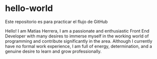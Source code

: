 # hello-world
Este repositorio es para practicar el flujo de GitHub

Hello! I am Matías Herrera, I am a passionate and enthusiastic Front End Developer with many desires to immerse myself in the working world of programming and contribute significantly in the area. Although I currently have no formal work experience, I am full of energy, determination, and a genuine desire to learn and grow professionally.
